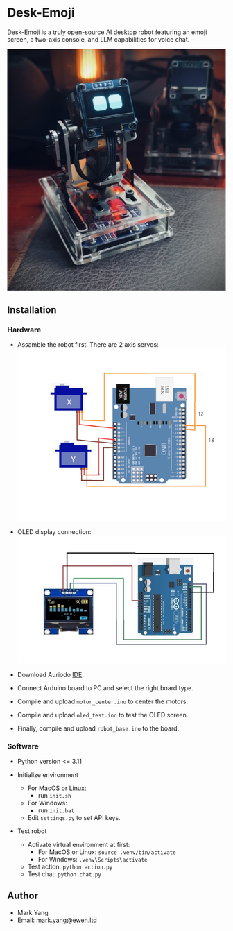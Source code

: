 # Desk-Emoji

Desk-Emoji is a truly open-source AI desktop robot featuring an emoji screen, a two-axis console, and LLM capabilities for voice chat.

![](images/photo.jpg "photo")

## Installation

### Hardware
* Assamble the robot first. There are 2 axis servos:
![](images/servo.jpg "servo")
* OLED display connection:
![](images/oled.jpg "oled")

* Download Auriodo [IDE](https://www.arduino.cc/en/software/).
* Connect Arduino board to PC and select the right board type.
* Compile and upload `motor_center.ino` to center the motors.
* Compile and upload `oled_test.ino` to test the OLED screen.
* Finally, compile and upload `robot_base.ino` to the board.

### Software

* Python version <= 3.11
* Initialize environment

  * For MacOS or Linux:
    * run `init.sh`
  * For Windows:
    * run `init.bat`
  * Edit `settings.py` to set API keys.
* Test robot

  * Activate virtual environment at first:
    * For MacOS or Linux: `source .venv/bin/activate`
    * For Windows: `.venv\Scripts\activate`
  * Test action: `python action.py`
  * Test chat:  `python chat.py`

## Author

* Mark Yang
* Email: mark.yang@ewen.ltd
